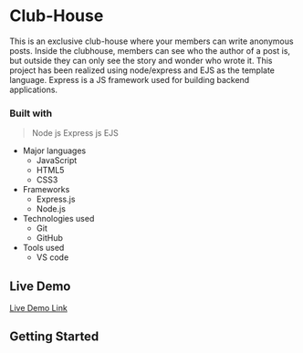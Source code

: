 # Club-House
This is  an exclusive club-house where your members can write anonymous posts. Inside the clubhouse, members can see who the author of a post is, but outside they can only see the story and wonder who wrote it. This project has been realized using node/express and EJS as the template language. Express is a JS framework used for building backend applications. 

### Built with
> Node js 
> Express js 
> EJS
- Major languages
  - JavaScript
  - HTML5
  - CSS3
- Frameworks
  - Express.js
  - Node.js
- Technologies used
  - Git
  - GitHub
- Tools used
  - VS code

## Live Demo

[Live Demo Link](https://livedemo.com)

## Getting Started
